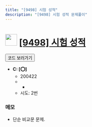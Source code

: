 ```yaml
---
title: "[9498] 시험 성적"
description: "[9498] 시험 성적 문제풀이"
---
```

<h1><img src="https://doky.space/assets/icpclev/b4.svg" height="37px"> <a href="http://icpc.me/9498">[9498] 시험 성적</a></h1>

<a href="https://github.com/DokySp/acmicpc-practice/tree/master/9498"><button class="btn btn-info">코드 보러가기</button></a>

- **C: [:o:]**
  - 200422
  - -
  - 시도: 2번

### 메모
 - 단순 비교문 문제.
